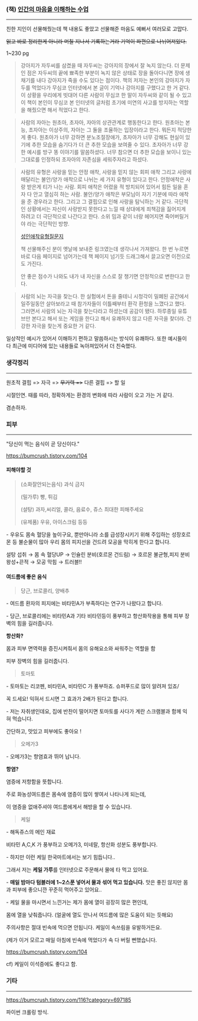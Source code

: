 ### (책) [인간의 마음을 이해하는 수업](https://book.naver.com/bookdb/book_detail.nhn?bid=17905265)

----

친한 지인이 선물해줬는데 책 내용도 좋았고 선물해준 마음도 예뻐서 여러모로 고맙다.

~~읽고 바로 정리한게 아니라 며칠 지나서 기록하는거라 기억이 파편으로 나뉘어져있다.~~ 

1~230 pg



> 강아지가 자두씨를 삼켰을 때 자두씨는 강아지의 장에서 잘 녹지 않는다. 더 문제인 점은 자두씨의 끝에 뾰족한 부분이 녹지 않은 상태로 장을 돌아다니면 장에 생채기를 내다 강아지가 죽을 수도 있다는 점이다. 책의 저자는 본인의 강아지가 자두를 먹었다가 무심코 인터넷에서 본 글이 기억나 강아지를 구했다고 한 거 같다. 이 상황을 우리에게 빗대어 다른 사람이 무심코 한 말이 자두씨와 같이 될 수 있고 이 책이 본인이 무심코 본 인터넷의 글처럼 초기에 미연의 사고를 방지하는 역할을 해줬으면 해서 적었다고 한다. 



>  사람의 자아는 원초아, 초자아, 자아의 상관관계로 행동한다고 한다. 원초아는 본능, 초자아는 이상주의, 자아는 그 둘을 조율하는 입장이라고 한다. 뭐든지 적당한게 좋다. 원초아가 너무 강하면 분노조절장애가, 초자아가 너무 강해도 현실이 있기에 추한 모습을 숨기다가 더 큰 추한 모습을 보여줄 수 있다. 초자아가 너무 강한 예시를 방구 똥 이야기를 말씀하셨다. 너무 참으면 더 추한 모습을 보이니 있는 그대로를 인정하되 초자아의 자존심을 세워주자라고 하셨다.
>



> 사람의 유형은 사랑을 믿는 안정 애착, 사랑을 믿지 않는 회피 애착 그리고 사랑에 매달리는 불안/양가 애착으로 나뉘는 세 가지 유형이 있다고 한다. 안정애착은 사랑 받은게 티가 나는 사람. 회피 애착은 어렸을 적 방치되어 있어서 힘든 일을 혼자 다 안고 열심히 하는 사람. 불안/양가 애착은 부모님이 자기 기분에 따라 애착을 준 경우라고 한다. 그리고 그 결핍으로 인해 사랑을 탐닉하는 거 같다. 극단적인 상황에서는 자신이 사랑받지 못한다고 느낄 때 상대에게 죄책감을 짊어지게 하려고 더 극단적으로 나간다고 한다. 소위 밈과 같이 너랑 헤어지면 죽어버릴거야 라는 극단적인 방향. 
>
> [성인애착유형질문지](http://typer.kr/test/ecr/) 
>
> 책 선물해주신 분이 옛날에 보내준 링크였는데 생각나서 가져왔다. 한 번 누르면 바로 다음 페이지로 넘어가는데 책 페이지 넘기듯 드래그해서 끌고오면 이전으로도 가진다.
>
> 안 좋은 점수가 나와도 내가 내 자신을 스스로 잘 챙기면 안정적으로 변한다고 한다.



>  사람의 뇌는 자극을 찾는다. 한 실험에서 돈을 줄테니 시청각이 밀폐된 공간에서 일주일동안 살아보라고 때 참가자들이 이틀째부터 환각 환청을 느꼈다고 했다. 그러면서 사람의 뇌는 자극을 찾는다라고 하셨는데 공감이 됐다. 하루종일 유튜브만 본다고 해서 또는 게임을 한다고 해서 유쾌하지 않고 다른 자극을 찾더라. 건강한 자극을 찾는게 중요한 거 같다. 
>



일상적인 예시가 있어서 이해하기 편하고 말씀하시는 방식이 유쾌하다. 또한 예시들이 다 최근에 미디어에 있는 내용들로 녹아져있어서 더 친숙했다.





### 생각정리

---

원초적 결핍 => 자극 => ~~무기력 =>~~ 다른 결핍 => 할 일

시절인연. 때를 따라, 정확하게는 환경의 변화에 따라 사람이 오고 가는 거 같다.

겸손하자.



### 피부

---

"당신이 먹는 음식이 곧 당신이다."

https://bumcrush.tistory.com/104

#### 피해야할 것

> (소화잘안되는음식) 과식 금지
>
> (밀가루) 빵, 튀김
>
> (설탕) 과자,씨리얼, 콜라, 음료수, 쥬스 최대한 피해주세요
>
> (유제품) 우유, 아이스크림 등등

\- 우유도 몸속 혈당을 높이구요, 뿐만아니라 소를 급성장시키기 위해 주입하는 성장호르몬 등 불순물이 많아 우리 몸의 피지선을 건드려 모공을 막히게 한다고 합니다.

설탕 섭취 → 몸 속 혈당UP → 인슐린 분비(호르몬 건드림) → 호르몬 불균형,피지 분비 왕성+끈적 → 모공 막힘 → 트러블!! 



#### 여드름에 좋은 음식

> 당근, 브로콜리, 양배추

\- 여드름 환자의 피지에는 비타민A가 부족하다는 연구가 나왔다고 합니다.

\- 당근, 브로콜리에는 비타민A과 기타 비타민등이 풍부하고 항산화작용을 통해 피부 장벽의 힘을 길러줍니다. 

  

**항산화?**

몸과 피부 면역력을 증진시켜줘서 몸의 유해요소와 싸워주는 역할을 함

피부 장벽의 힘을 길러줍니다.

 

> 토마토

\- 토마토는 리코펜, 비타민A, 비타민C 가 풍부하죠. 슈퍼푸드로 많이 알려져 있죠/

  꼭 드세요! 익혀서 드시면 그 효과가 2배가 된다고 합니다.

\- 저는 자취생인데요, 집에 반찬이 떨어지면 토마토를 사다가 계란 스크램블과 함께 익혀 먹습니다.

  간단하고, 맛있고 피부에도 좋아요 !

 

> 오메가3

\- 오메가3는 항염효과 뛰어 납니다.

 

**항염?**

염증에 저항함을 뜻합니다.

 주로 화농성여드름은 몸속에 염증이 많이 쌓여서 나타나게 되는데,

이 염증을 없애주셔야 여드름에게서 해방을 할 수 있습니다.

 

> 케일 

\- 해독쥬스의 메인 재료 

비타민 A,C,K 가 풍부하고 오메가3, 미네랄, 항산화 성분도 풍부합니다.

\- 하지만 이런 케일 한국마트에서는 보기 힘듭니다..

 그래서 저는 **케일 가루**를 인터넷으로 주문해서 물에 타 먹고 있어요.

 \- **매일 밤마다 텀블러에 1~2스푼 넣어서 물과 섞어 먹고 있습니다.** 맛은 좋진 않지만 몸과 피부에 좋으니깐 꾸준히 먹어주고 있어요..

\- 케일 물을 마시면서 느낀거는 제가 몸에 열이 굉장히 많은 편인데, 

 몸에 열을 낮춰줍니다. (얼굴에 열도 안나서 여드름에 많은 도움이 되는 듯해요)

 

주의사항은 절대 빈속에 먹으면 안됩니다. 케일이 속쓰림을 유발하거든요. 

 (제가 이거 모르고 매일 아침에 빈속에 먹었다가 속 다 버릴 뻔했습니다.

https://bumcrush.tistory.com/104



cf) 케일이 이석증에도 좋다고 함.





### 기타

---

https://bumcrush.tistory.com/116?category=697185

파이썬 크롤링 방식.
